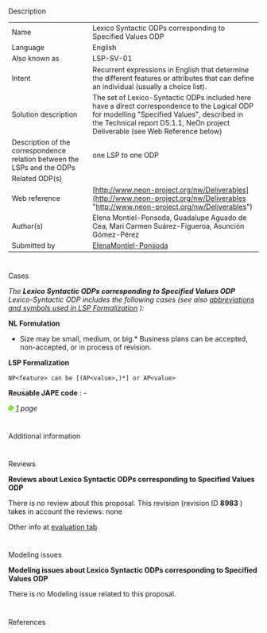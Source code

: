 # 

 Description




|  |  |
| --- | --- |
|  Name  |  Lexico Syntactic ODPs corresponding to Specified Values ODP  |
|  Language  |  English  |
|  Also known as  |  LSP-SV-01  |
|  Intent  |  Recurrent expressions in English that determine the different features or attributes that can define an individual (usually a choice list).  |
|  Solution description  |  The set of Lexico-Syntactic ODPs included here have a direct correspondence to the Logical ODP for modelling "Specified Values", described in the Technical report D5.1.1, NeOn project Deliverable (see Web Reference below)  |
|  Description of the correspondence relation between the LSPs and the ODPs  |  one LSP to one ODP  |
|  Related ODP(s)  |  |
|  Web reference  | [http://www.neon-project.org/nw/Deliverables](http://www.neon-project.org/nw/Deliverables "http://www.neon-project.org/nw/Deliverables")  |
|  Author(s)  |  Elena Montiel-Ponsoda, Guadalupe Aguado de Cea, Mari Carmen Suárez-Figueroa, Asunción Gómez-Pérez  |
|  Submitted by  | [ElenaMontiel-Ponsoda](../User/ElenaMontiel-Ponsoda "User:ElenaMontiel-Ponsoda")  |



  





# 

 Cases



_The
 __Lexico Syntactic ODPs corresponding to Specified Values ODP__ 
 Lexico-Syntactic ODP includes the following cases (see also
 [abbreviations and symbols used in LSP Formalization](../Community/LSPSymbols "Community:LSPSymbols") 
 ):_ 




  







__NL Formulation__ 



* Size may be small, medium, or big.* Business plans can be accepted, non-accepted, or in process of revision.


__LSP Formalization__ 




```
NP<feature> can be [(AP<value>,)*] or AP<value>

```


__Reusable JAPE code__ 
 : -
 





[![](public/images/thumb/8/87/ArrowRight.gif/11px-ArrowRight.gif)](../Image/ArrowRight.gif "ArrowRight.gif")
_[1](../Submissions/Lexico_Syntactic_ODPs_corresponding_to_Specified_Values_ODP/1 "Submissions:Lexico Syntactic ODPs corresponding to Specified Values ODP/1") 
 page_ 




# 

 Additional information



# 

 Reviews




__Reviews about Lexico Syntactic ODPs corresponding to Specified Values ODP__ 


 There is no review about this proposal.
This revision (revision ID
 __8983__ 
 ) takes in account the reviews: none
 



 Other info at
 [evaluation tab](http://ontologydesignpatterns.org/wiki/index.php?title=Submissions:Lexico_Syntactic_ODPs_corresponding_to_Specified_Values_ODP&action=evaluation "http://ontologydesignpatterns.org/wiki/index.php?title=Submissions:Lexico_Syntactic_ODPs_corresponding_to_Specified_Values_ODP&action=evaluation") 





  





# 

 Modeling issues




__Modeling issues about Lexico Syntactic ODPs corresponding to Specified Values ODP__ 


 There is no Modeling issue related to this proposal.
 




  





# 

 References